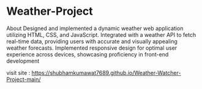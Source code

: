 # Weather-Project
About
Designed and implemented a dynamic weather web application utilizing HTML, CSS, and JavaScript. Integrated with a weather API to fetch real-time data, providing users with accurate and visually appealing weather forecasts. Implemented responsive design for optimal user experience across devices, showcasing proficiency in front-end development


visit site : https://shubhamkumawat7689.github.io/Weather-Watcher-Project-main/
